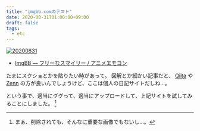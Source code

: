 ```yaml
---
title: "imgbb.comのテスト"
date: 2020-08-31T01:00:00+09:00
draft: false
tags:
  - etc
---
```


[![20200831](https://i.ibb.co/vhcb5Z8/20200831a.png)](https://ibb.co/vhcb5Z8)

- [ImgBB — フリーなスマイリー / アニメエモコン](https://imgbb.com/ "ImgBB — フリーなスマイリー / アニメエモコン")

たまにスクショとかを貼りたい時があって。 図解とか細かい記事だと、 [Qiita](https://qiita.com/ "Qiita") や [Zenn](https://zenn.dev/ "Zenn｜プログラマーのための情報共有コミュニティ") の方が良いんでしょうけど、ここは個人の日記サイトだしね…。

という事で、適当にググって、適当にアップロードして、上記サイトを試してみることにしました。 [^1]

[^1]: まぁ、削除されても、そんなに重要な画像でもないし…。